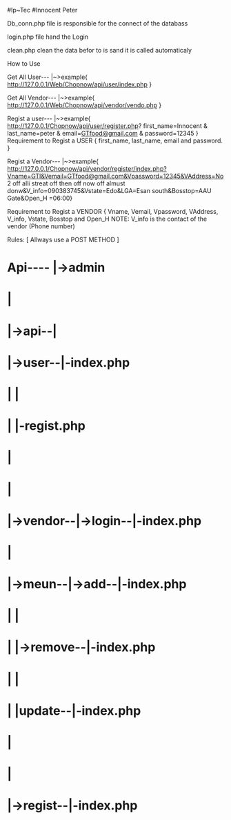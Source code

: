 #Ip~Tec
#Innocent Peter

Db_conn.php file is responsible for the connect of the databass

login.php file hand the Login

clean.php clean the data befor to is sand it is called automaticaly

How to Use 

Get All User---
              |~>example{
                    http://127.0.0.1/Web/Chopnow/api/user/index.php
              }

Get All Vendor---
                |~>example{
                    http://127.0.0.1/Web/Chopnow/api/vendor/vendo.php
                }

Regist a user---
                |~>example{
                    http://127.0.0.1/Chopnow/api/user/register.php?
                    first_name=Innocent
                    &
                    last_name=peter
                    &
                    email=GTfood@gmail.com
                    &
                    password=12345
                }
Requirement to Regist a USER {
                              first_name, last_name, email and password.
                  }

Regist a Vendor---
                 |~>example{
                     http://127.0.0.1/Chopnow/api/vendor/register/index.php?Vname=GTl&Vemail=GTfood@gmail.com&Vpassword=12345&VAddress=No 2 off alli streat off then off now off almust donw&V_info=090383745&Vstate=Edo&LGA=Esan south&Bosstop=AAU Gate&Open_H =06:00}

Requirement to Regist a VENDOR {
                    Vname, Vemail, Vpassword, VAddress, V_info, Vstate, Bosstop and Open_H
                    NOTE: V_info is the contact of the vendor (Phone number)



Rules:
     [
        Allways use a POST METHOD
      ]

# Api---- |->admin
#         |
#         |->api--|
#                 |->user--|-index.php
#                 |        |
#                 |        |-regist.php
#                 |
#                 |
#                 |->vendor--|->login--|-index.php
#                            |
#                            |->meun--|->add--|-index.php
#                            |        |       
#                            |        |->remove--|-index.php
#                            |        |
#                            |        |update--|-index.php
#                            |
#                            |
#                            |->regist--|-index.php
#       
